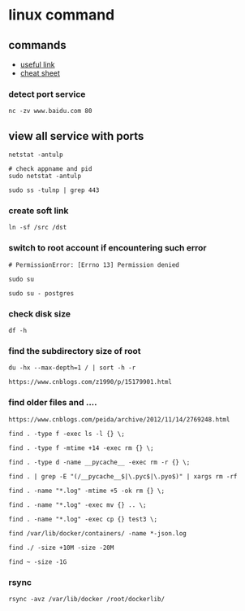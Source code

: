 # linux command

## commands

- [useful link](https://zhuanlan.zhihu.com/p/412735786)
- [cheat sheet](https://phoenixnap.com/kb/linux-commands-cheat-sheet)

### detect port service
```
nc -zv www.baidu.com 80
```

## view all service with ports
```
netstat -antulp

# check appname and pid
sudo netstat -antulp

sudo ss -tulnp | grep 443
```

### create soft link
```
ln -sf /src /dst
```

### switch to root account if encountering such error
```
# PermissionError: [Errno 13] Permission denied

sudo su

sudo su - postgres
```

### check disk size
```
df -h
```

### find the subdirectory size of root
```
du -hx --max-depth=1 / | sort -h -r

https://www.cnblogs.com/z1990/p/15179901.html
```

### find older files and ....
```
https://www.cnblogs.com/peida/archive/2012/11/14/2769248.html

find . -type f -exec ls -l {} \;

find . -type f -mtime +14 -exec rm {} \; 

find . -type d -name __pycache__ -exec rm -r {} \;

find . | grep -E "(/__pycache__$|\.pyc$|\.pyo$)" | xargs rm -rf

find . -name "*.log" -mtime +5 -ok rm {} \;

find . -name "*.log" -exec mv {} .. \;

find . -name "*.log" -exec cp {} test3 \;

find /var/lib/docker/containers/ -name *-json.log

find ./ -size +10M -size -20M

find ~ -size -1G
```

### rsync
```
rsync -avz /var/lib/docker /root/dockerlib/
```



